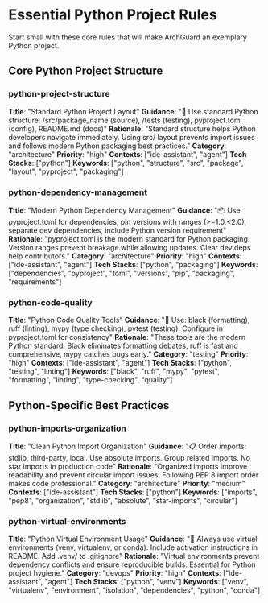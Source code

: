 # Essential Python Project Rules

Start small with these core rules that will make ArchGuard an exemplary Python project.

## Core Python Project Structure

### python-project-structure
**Title**: "Standard Python Project Layout"
**Guidance**: "📁 Use standard Python structure: /src/package_name (source), /tests (testing), pyproject.toml (config), README.md (docs)"
**Rationale**: "Standard structure helps Python developers navigate immediately. Using src/ layout prevents import issues and follows modern Python packaging best practices."
**Category**: "architecture"
**Priority**: "high"
**Contexts**: ["ide-assistant", "agent"]
**Tech Stacks**: ["python"]
**Keywords**: ["python", "structure", "src", "package", "layout", "pyproject", "packaging"]

### python-dependency-management
**Title**: "Modern Python Dependency Management"
**Guidance**: "📦 Use pyproject.toml for dependencies, pin versions with ranges (>=1.0,<2.0), separate dev dependencies, include Python version requirement"
**Rationale**: "pyproject.toml is the modern standard for Python packaging. Version ranges prevent breakage while allowing updates. Clear dev deps help contributors."
**Category**: "architecture"
**Priority**: "high"
**Contexts**: ["ide-assistant", "agent"]
**Tech Stacks**: ["python", "packaging"]
**Keywords**: ["dependencies", "pyproject", "toml", "versions", "pip", "packaging", "requirements"]

### python-code-quality
**Title**: "Python Code Quality Tools"
**Guidance**: "🔧 Use: black (formatting), ruff (linting), mypy (type checking), pytest (testing). Configure in pyproject.toml for consistency"
**Rationale**: "These tools are the modern Python standard. Black eliminates formatting debates, ruff is fast and comprehensive, mypy catches bugs early."
**Category**: "testing"
**Priority**: "high"
**Contexts**: ["ide-assistant", "agent"]
**Tech Stacks**: ["python", "testing", "linting"]
**Keywords**: ["black", "ruff", "mypy", "pytest", "formatting", "linting", "type-checking", "quality"]

## Python-Specific Best Practices

### python-imports-organization
**Title**: "Clean Python Import Organization"
**Guidance**: "📋 Order imports: stdlib, third-party, local. Use absolute imports. Group related imports. No star imports in production code"
**Rationale**: "Organized imports improve readability and prevent circular import issues. Following PEP 8 import order makes code professional."
**Category**: "architecture"
**Priority**: "medium"
**Contexts**: ["ide-assistant"]
**Tech Stacks**: ["python"]
**Keywords**: ["imports", "pep8", "organization", "stdlib", "absolute", "star-imports", "circular"]

### python-virtual-environments
**Title**: "Python Virtual Environment Usage"
**Guidance**: "🐍 Always use virtual environments (venv, virtualenv, or conda). Include activation instructions in README. Add .venv/ to .gitignore"
**Rationale**: "Virtual environments prevent dependency conflicts and ensure reproducible builds. Essential for Python project hygiene."
**Category**: "devops"
**Priority**: "high"
**Contexts**: ["ide-assistant", "agent"]
**Tech Stacks**: ["python", "venv"]
**Keywords**: ["venv", "virtualenv", "environment", "isolation", "dependencies", "python", "conda"]